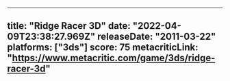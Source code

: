 
---
title: "Ridge Racer 3D"
date: "2022-04-09T23:38:27.969Z"
releaseDate: "2011-03-22"
platforms: ["3ds"]
score: 75
metacriticLink: "https://www.metacritic.com/game/3ds/ridge-racer-3d"
---
